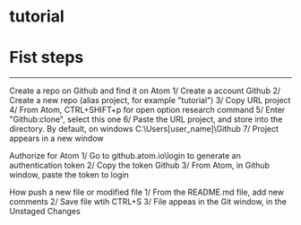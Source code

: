 # tutorial


# Fist steps
************

Create a repo on Github and find it on Atom
1/ Create a account Github
2/ Create a new repo (alias project, for example "tutorial")
3/ Copy URL project
4/ From Atom, CTRL+SHIFT+p for open option research command
5/ Enter "Github:clone", select this one
6/ Paste the URL project, and store into the directory. By default, on windows C:\Users\[user_name]\Github
7/ Project appears in a new window  

Authorize for Atom
1/ Go to github.atom.io\login to generate an authentication token
2/ Copy the token Github
3/ From Atom, in Github window, paste the token to login

How push a new file or modified file
1/ From the README.md file, add new comments
2/ Save file wtih CTRL+S
3/ File appeas in the Git window, in the Unstaged Changes
